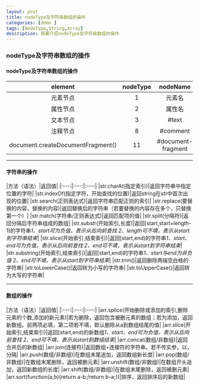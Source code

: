 ```yaml
---
layout: post
title: nodeType及字符串数组的操作
categories: [demo ]
tags: [NodeType,String,Array]
description: 简要介绍nodeType及字符串数组的操作
---
```


### nodeType及字符串数组的操作




#### nodeType及字符串数组的操作

|element|nodeType|nodeName|nodeValue|
|:---:|:---:|:---:|:---:|
|元素节点|1|元素名|null|
|属性节点|2|属性名|属性值|
|文本节点|3| \#text|文本内容|
|注释节点|8|\#comment|注释内容|
|document.createDocumentFragment()|11|\#document-fragment|null|



---


#### 字符串的操作

|方法（语法）|返回值|
|:---:|:---:|:---:|
|str.charAt(指定索引)|返回字符串中指定位置的字符|
|str.indexOf(指定字符，开始查找的位置)|返回string在str中首次出现的位置|
|str.search(正则表达式)|返回字符串匹配正则的索引|
|str.replace(要替换的内容，替换的内容)|返回替换后的字符串（若要替换的内容存在多个，只替换第一个）|
|str.match(字符串/正则表达式)|返回匹配项的值|
|str.split(分隔符)|返回分隔后字符串组成的数组|
|str.substr(开始索引,长度)|返回[start,start+length-1)的字符串*1、start可为负值，表示从后向前查找* *2、length可不填，表示从start到字符串结束*|
|str.slice(开始索引,结束索引)|返回[start,end)的字符串*1、start、end可为负值，表示从后向前查找* *2、end可不填，表示从start到字符串结束*|
|str.substring(开始索引,结束索引)|返回[start,end)的字符串*1、start与end为非负值* *2、end可不填，表示从start到字符串结束*|
|str.trim()|返回删除两端空白格的字符串|
|str.toLowerCase()|返回转为小写的字符串|
|str.toUpperCase()|返回转为大写的字符串|




---


#### 数组的操作

|方法（语法）|返回值|
|:---:|:---:|:---:|
|arr.splice(开始删除或添加的索引,删除元素的个数,添加的新元素)|若为删除，返回包含被删元素的数组；若为添加，返回新数组。前两项必填，第二项若不填，默认删除从a到数组结尾的值|
|arr.slice(开始索引,结束索引)|返回[start,end)的新数组*1、start、end可为负值，表示从后向前查找* *2、end可不填，表示从start到数组结束*|
|arr.concat(数组/非数组)|返回合并后的新数组|
|arr.join(连接符)|返回数组+连接符的字符串。若不传实参，以，分隔|
|arr.push(数组/非数组)|在数组末尾追加，返回数组新长度|
|arr.pop(数组/非数组)|在数组末尾删除，返回被删元素|
|arr.unshift(数组/非数组)|在数组开头追加，返回新数组的长度|
|arr.shift(数组/非数组)|在数组末尾删除，返回被删元素|
|arr.sort(function(a,b){return a-b;/return b-a;})|排序，返回排序后的新数组|